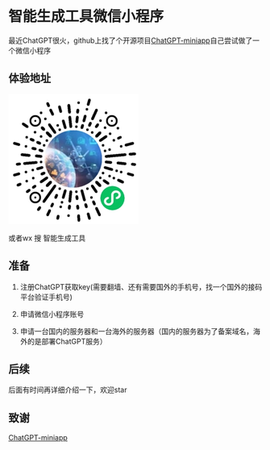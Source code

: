 # 智能生成工具微信小程序

最近ChatGPT很火，github上找了个开源项目[ChatGPT-miniapp](https://github.com/Rlvse/ChatGPT-miniapp)自己尝试做了一个微信小程序

## 体验地址

![1](./README.assets/1.jpg)

或者wx 搜 智能生成工具 

## 准备

1. 注册ChatGPT获取key(需要翻墙、还有需要国外的手机号，找一个国外的接码平台验证手机号)

2. 申请微信小程序账号
3. 申请一台国内的服务器和一台海外的服务器（国内的服务器为了备案域名，海外的是部署ChatGPT服务）

## 后续

后面有时间再详细介绍一下，欢迎star

## 致谢

[ChatGPT-miniapp](https://github.com/Rlvse/ChatGPT-miniapp)